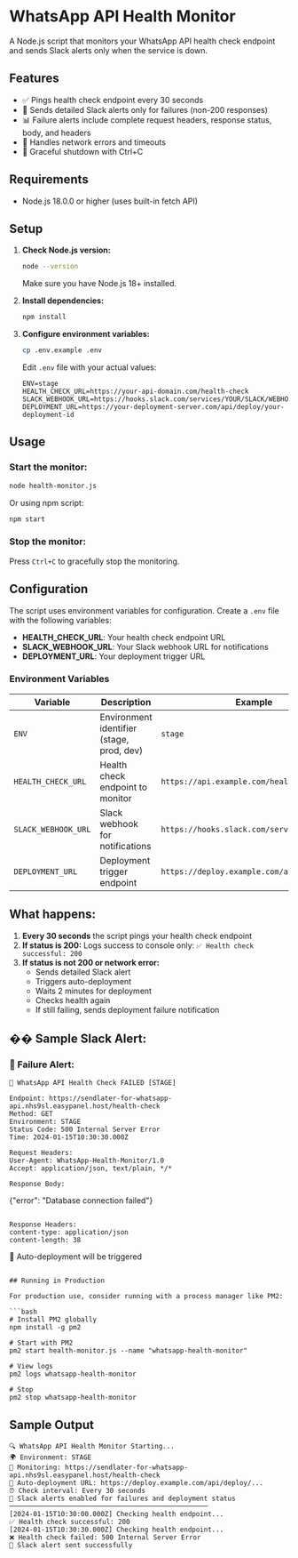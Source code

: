 # WhatsApp API Health Monitor

A Node.js script that monitors your WhatsApp API health check endpoint and sends Slack alerts only when the service is down.

## Features

- ✅ Pings health check endpoint every 30 seconds
- 🚨 Sends detailed Slack alerts only for failures (non-200 responses)
- 📊 Failure alerts include complete request headers, response status, body, and headers
- 🔄 Handles network errors and timeouts
- 🛑 Graceful shutdown with Ctrl+C

## Requirements

- Node.js 18.0.0 or higher (uses built-in fetch API)

## Setup

1. **Check Node.js version:**

   ```bash
   node --version
   ```

   Make sure you have Node.js 18+ installed.

2. **Install dependencies:**

   ```bash
   npm install
   ```

3. **Configure environment variables:**

   ```bash
   cp .env.example .env
   ```

   Edit `.env` file with your actual values:

   ```env
   ENV=stage
   HEALTH_CHECK_URL=https://your-api-domain.com/health-check
   SLACK_WEBHOOK_URL=https://hooks.slack.com/services/YOUR/SLACK/WEBHOOK
   DEPLOYMENT_URL=https://your-deployment-server.com/api/deploy/your-deployment-id
   ```

## Usage

### Start the monitor:

```bash
node health-monitor.js
```

Or using npm script:

```bash
npm start
```

### Stop the monitor:

Press `Ctrl+C` to gracefully stop the monitoring.

## Configuration

The script uses environment variables for configuration. Create a `.env` file with the following variables:

- **HEALTH_CHECK_URL**: Your health check endpoint URL
- **SLACK_WEBHOOK_URL**: Your Slack webhook URL for notifications
- **DEPLOYMENT_URL**: Your deployment trigger URL

### Environment Variables

| Variable            | Description                               | Example                                     |
| ------------------- | ----------------------------------------- | ------------------------------------------- |
| `ENV`               | Environment identifier (stage, prod, dev) | `stage`                                     |
| `HEALTH_CHECK_URL`  | Health check endpoint to monitor          | `https://api.example.com/health`            |
| `SLACK_WEBHOOK_URL` | Slack webhook for notifications           | `https://hooks.slack.com/services/...`      |
| `DEPLOYMENT_URL`    | Deployment trigger endpoint               | `https://deploy.example.com/api/deploy/...` |

## What happens:

1. **Every 30 seconds** the script pings your health check endpoint
2. **If status is 200:** Logs success to console only: `✅ Health check successful: 200`
3. **If status is not 200 or network error:**
   - Sends detailed Slack alert
   - Triggers auto-deployment
   - Waits 2 minutes for deployment
   - Checks health again
   - If still failing, sends deployment failure notification

## �� Sample Slack Alert:

### 🚨 Failure Alert:

```
🚨 WhatsApp API Health Check FAILED [STAGE]

Endpoint: https://sendlater-for-whatsapp-api.nhs9sl.easypanel.host/health-check
Method: GET
Environment: STAGE
Status Code: 500 Internal Server Error
Time: 2024-01-15T10:30:30.000Z

Request Headers:
User-Agent: WhatsApp-Health-Monitor/1.0
Accept: application/json, text/plain, */*

Response Body:
```

{"error": "Database connection failed"}

```

Response Headers:
content-type: application/json
content-length: 38
```

🚀 Auto-deployment will be triggered

````

## Running in Production

For production use, consider running with a process manager like PM2:

```bash
# Install PM2 globally
npm install -g pm2

# Start with PM2
pm2 start health-monitor.js --name "whatsapp-health-monitor"

# View logs
pm2 logs whatsapp-health-monitor

# Stop
pm2 stop whatsapp-health-monitor
````

## Sample Output

```
🔍 WhatsApp API Health Monitor Starting...
🌍 Environment: STAGE
📍 Monitoring: https://sendlater-for-whatsapp-api.nhs9sl.easypanel.host/health-check
🚀 Auto-deployment URL: https://deploy.example.com/api/deploy/...
⏰ Check interval: Every 30 seconds
📢 Slack alerts enabled for failures and deployment status
──────────────────────────────────────────────────
[2024-01-15T10:30:00.000Z] Checking health endpoint...
✅ Health check successful: 200
[2024-01-15T10:30:30.000Z] Checking health endpoint...
❌ Health check failed: 500 Internal Server Error
📨 Slack alert sent successfully
```
